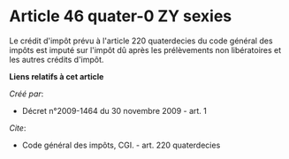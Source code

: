 # Article 46 quater-0 ZY sexies

Le crédit d'impôt prévu à l'article 220 quaterdecies du code général des impôts est imputé sur l'impôt dû après les
prélèvements non libératoires et les autres crédits d'impôt.

**Liens relatifs à cet article**

_Créé par_:

  - Décret n°2009-1464 du 30 novembre 2009 - art. 1

_Cite_:

  - Code général des impôts, CGI. - art. 220 quaterdecies
